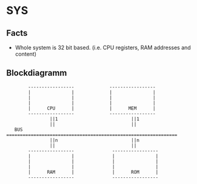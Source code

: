 # SYS

## Facts
* Whole system is 32 bit based. (i.e. CPU registers, RAM addresses and content)

## Blockdiagramm

            -----------------             -----------------
            |               |             |               |
            |               |             |               |
            |               |             |               |
            |      CPU      |             |      MEM      |
            -----------------             -----------------
                    ||1                           ||1
                    ||                            ||
       BUS  ===============================================================
                    ||n                           ||n
                    ||                            ||
            -----------------              -----------------
            |               |              |               |
            |               |              |               |
            |               |              |               |
            |      RAM      |              |      ROM      |
            -----------------              -----------------
